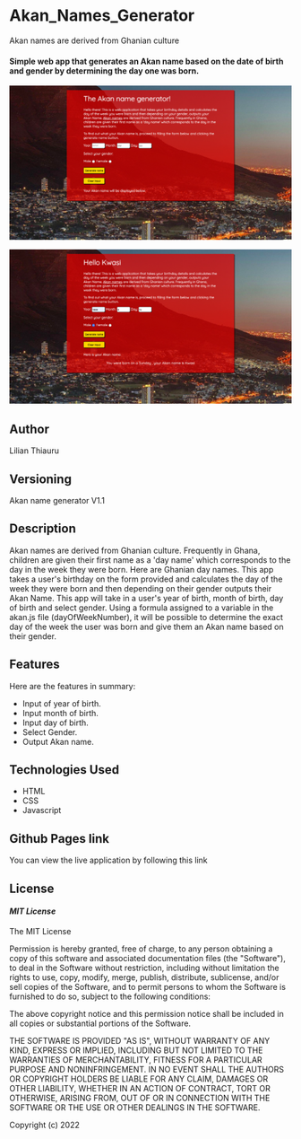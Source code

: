 # Akan_Names_Generator
Akan names are derived from Ghanian culture
#### Simple web app that generates an Akan name based on the date of birth and gender by determining the day one was born.
![alt text](images/app.jpg)

![alt text](images/result.jpg)

## Author
Lilian Thiauru

## Versioning
Akan name generator V1.1

## Description
Akan names are derived from Ghanian culture. Frequently in Ghana, children are given their first name as a 'day name' which corresponds to the day in the week they were born. Here are Ghanian day names. This app takes a user's birthday on the form provided and calculates the day of the week they were born and then depending on their gender outputs their Akan Name.
This app will take in a user's year of birth, month of birth, day of birth and select gender. Using a formula assigned to a variable in the akan.js file (dayOfWeekNumber), it will be possible to determine the exact day of the week the user was born and give them an Akan name based on their gender.

## Features
Here are the features in summary:
* Input of year of birth.
* Input month of birth.
* Input day of birth.
* Select Gender.
* Output Akan name.

## Technologies Used
* HTML  
* CSS
* Javascript


## Github Pages link
You can view the live application by following this link 

## License
#### *MIT License*
The MIT License

Permission is hereby granted, free of charge, to any person obtaining a copy
of this software and associated documentation files (the "Software"), to deal
in the Software without restriction, including without limitation the rights
to use, copy, modify, merge, publish, distribute, sublicense, and/or sell
copies of the Software, and to permit persons to whom the Software is
furnished to do so, subject to the following conditions:

The above copyright notice and this permission notice shall be included in
all copies or substantial portions of the Software.

THE SOFTWARE IS PROVIDED "AS IS", WITHOUT WARRANTY OF ANY KIND, EXPRESS OR
IMPLIED, INCLUDING BUT NOT LIMITED TO THE WARRANTIES OF MERCHANTABILITY,
FITNESS FOR A PARTICULAR PURPOSE AND NONINFRINGEMENT. IN NO EVENT SHALL THE
AUTHORS OR COPYRIGHT HOLDERS BE LIABLE FOR ANY CLAIM, DAMAGES OR OTHER
LIABILITY, WHETHER IN AN ACTION OF CONTRACT, TORT OR OTHERWISE, ARISING FROM,
OUT OF OR IN CONNECTION WITH THE SOFTWARE OR THE USE OR OTHER DEALINGS IN
THE SOFTWARE.

Copyright (c) 2022
